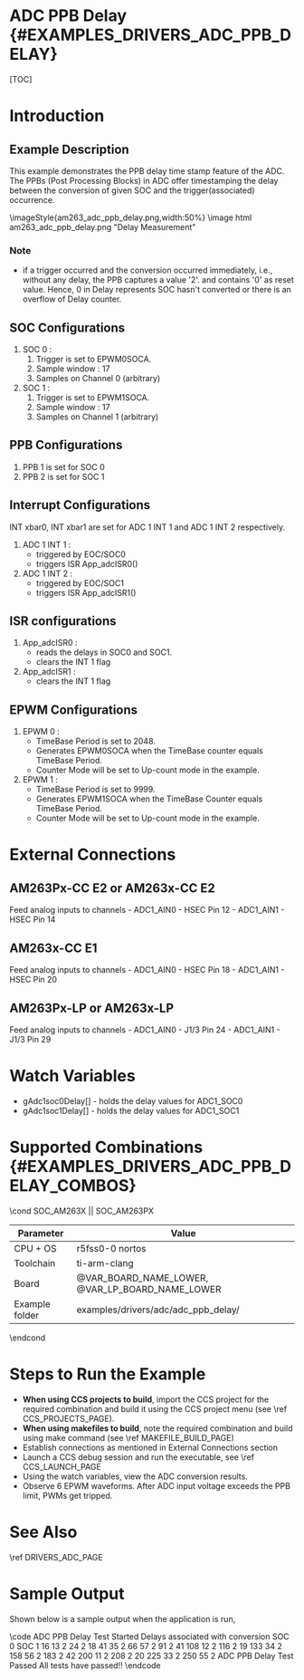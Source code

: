# ADC PPB Delay {#EXAMPLES_DRIVERS_ADC_PPB_DELAY}

[TOC]

# Introduction

## Example Description
This example demonstrates the PPB delay time stamp feature of the ADC. The PPBs (Post Processing Blocks) in ADC offer timestamping the delay between the conversion of given SOC and the trigger(associated) occurrence.


\imageStyle{am263_adc_ppb_delay.png,width:50%}
\image html am263_adc_ppb_delay.png "Delay Measurement"
### Note
- if a trigger occurred and the conversion occurred immediately, i.e., without any delay, the PPB captures a value '2'. and contains '0' as reset value. Hence, 0 in Delay represents SOC hasn't converted or there is an overflow of Delay counter.

## SOC Configurations
1.  SOC 0 :
    1. Trigger is set to EPWM0SOCA.
    2. Sample window : 17
    3. Samples on Channel 0 (arbitrary)
2. SOC 1 :
    1. Trigger is set to EPWM1SOCA.
    2. Sample window : 17
    3. Samples on Channel 1 (arbitrary)

## PPB Configurations
1. PPB 1 is set for SOC 0
2. PPB 2 is set for SOC 1
## Interrupt Configurations
INT xbar0, INT xbar1 are set for ADC 1 INT 1 and ADC 1 INT 2 respectively.

1. ADC 1 INT 1 :
    - triggered by EOC/SOC0
    - triggers ISR App_adcISR0()
2. ADC 1 INT 2 :
    - triggered by EOC/SOC1
    - triggers ISR App_adcISR1()
## ISR configurations
1. App_adcISR0 :
    - reads the delays in SOC0 and SOC1.
    - clears the INT 1 flag
2. App_adcISR1 :
    - clears the INT 1 flag
## EPWM Configurations
1. EPWM 0 :
    - TimeBase Period is set to 2048.
    - Generates EPWM0SOCA when the TimeBase counter equals TimeBase Period.
    - Counter Mode will be set to Up-count mode in the example.
2. EPWM 1 :
    - TimeBase Period is set to 9999.
    - Generates EPWM1SOCA when the TimeBase Counter equals TimeBase Period.
    - Counter Mode will be set to Up-count mode in the example.

# External Connections
## AM263Px-CC E2 or AM263x-CC E2
Feed analog inputs to channels
    - ADC1_AIN0 - HSEC Pin 12
    - ADC1_AIN1 - HSEC Pin 14
## AM263x-CC E1
Feed analog inputs to channels
    - ADC1_AIN0 - HSEC Pin 18
    - ADC1_AIN1 - HSEC Pin 20

## AM263Px-LP or AM263x-LP
Feed analog inputs to channels
    - ADC1_AIN0 - J1/3 Pin 24
    - ADC1_AIN1 - J1/3 Pin 29
# Watch Variables
- gAdc1soc0Delay[] - holds the delay values for ADC1_SOC0
- gAdc1soc1Delay[] - holds the delay values for ADC1_SOC1
# Supported Combinations {#EXAMPLES_DRIVERS_ADC_PPB_DELAY_COMBOS}

\cond SOC_AM263X || SOC_AM263PX

 Parameter      | Value
 ---------------|-----------
 CPU + OS       | r5fss0-0 nortos
 Toolchain      | ti-arm-clang
 Board          | @VAR_BOARD_NAME_LOWER, @VAR_LP_BOARD_NAME_LOWER
 Example folder | examples/drivers/adc/adc_ppb_delay/

\endcond

# Steps to Run the Example

- **When using CCS projects to build**, import the CCS project for the required combination
  and build it using the CCS project menu (see \ref CCS_PROJECTS_PAGE).
- **When using makefiles to build**, note the required combination and build using
  make command (see \ref MAKEFILE_BUILD_PAGE)
- Establish connections as mentioned in External Connections section
- Launch a CCS debug session and run the executable, see \ref CCS_LAUNCH_PAGE
- Using the watch variables, view the ADC conversion results.
- Observe 6 EPWM waveforms. After ADC input voltage exceeds the PPB limit, PWMs get tripped.

# See Also

\ref DRIVERS_ADC_PAGE

# Sample Output

Shown below is a sample output when the application is run,

\code
ADC PPB Delay Test Started
Delays associated with
conversion	SOC 0	SOC 1
	16	    13	    2
	24	    2	    18
	41	    35	    2
	66	    57	    2
	91	    2	    41
	108	    12	    2
	116	    2	    19
	133	    34	    2
	158	    56	    2
	183	    2	    42
	200	    11	    2
	208	    2	    20
	225	    33	    2
	250	    55	    2
ADC PPB Delay Test Passed
All tests have passed!!
\endcode
